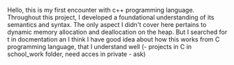 Hello, this is my first encounter with c++ programming language.  Throughout this project, I developed a foundational understanding of its semantics and syntax. The only aspect I didn't cover here pertains to dynamic memory allocation and deallocation on the heap. But I searched for t in docmentation an I think I have good idea about how this works from C programming language, that I understand well (- projects in C in school_work folder, need acces in private - ask)